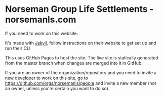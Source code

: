 # Norseman Group Life Settlements - norsemanls.com



If you need to work on this website:

It's made with [Jekyll](https://jekyllrb.com/), follow instructions on their website to get set up and run their CLI.

This uses GitHub Pages to host the site. The live site is statically generated from the master branch when changes are merged into it in GitHub.

If you are an owner of the organization/repository and you need to invite a new developer to work on this site, go to https://github.com/orgs/norsemanls/people and invite a new member (not an owner, unless you're certain you want to do so).